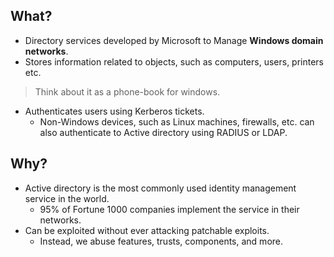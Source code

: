 ## What?

- Directory services developed by Microsoft to Manage **Windows domain networks**.
- Stores information related to objects, such as computers, users, printers etc.
	
> Think about it as a phone-book for windows.

- Authenticates users using Kerberos tickets.
	- Non-Windows devices, such as Linux machines, firewalls, etc. can also authenticate to Active directory using RADIUS or LDAP.

## Why? 

- Active directory is the most commonly used identity management service in the world.
	- 95% of Fortune 1000 companies implement the service in their networks.
- Can be exploited without ever attacking patchable exploits.
	- Instead, we abuse features, trusts, components, and more.
